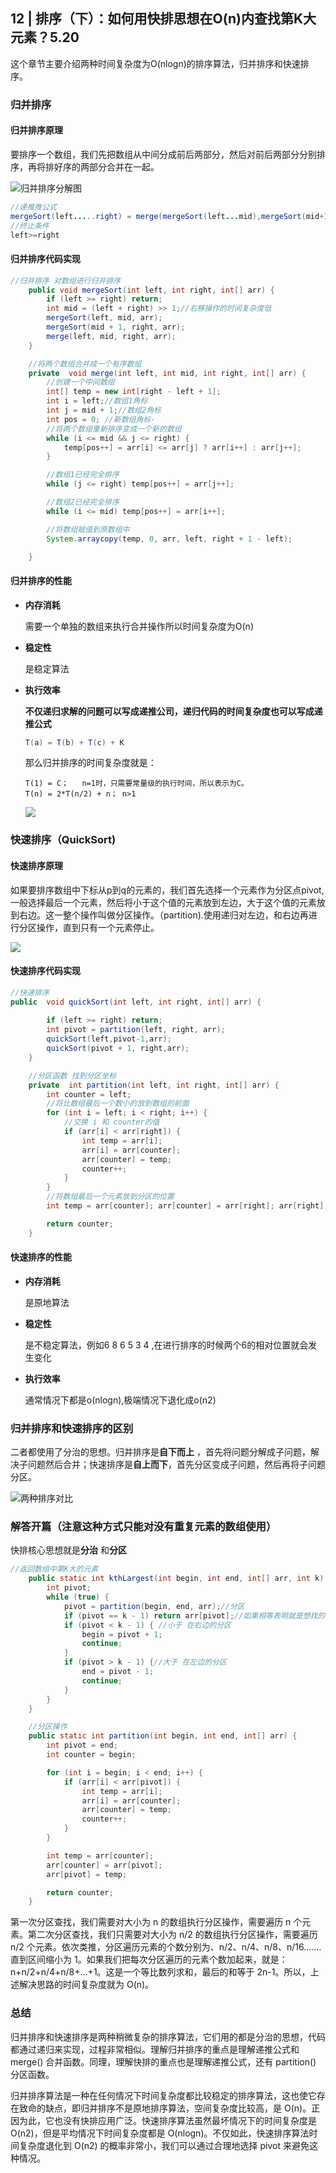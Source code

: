 ## 12 | 排序（下）：如何用快排思想在O(n)内查找第K大元素？5.20

这个章节主要介绍两种时间复杂度为O(nlogn)的排序算法，归并排序和快速排序。

### 归并排序

#### 归并排序原理

要排序一个数组，我们先把数组从中间分成前后两部分，然后对前后两部分分别排序，再将排好序的两部分合并在一起。

![归并排序分解图](https://static001.geekbang.org/resource/image/db/2b/db7f892d3355ef74da9cd64aa926dc2b.jpg)

```java
//递推推公式
mergeSort(left.....right) = merge(mergeSort(left...mid),mergeSort(mid+1....right)
//终止条件
left>=right                                  
```

#### 归并排序代码实现

```java
//归并排序 对数组进行归并排序
    public void mergeSort(int left, int right, int[] arr) {
        if (left >= right) return;
        int mid = (left + right) >> 1;//右移操作的时间复杂度低
        mergeSort(left, mid, arr);
        mergeSort(mid + 1, right, arr);
        merge(left, mid, right, arr);
    }

    //将两个数组合并成一个有序数组
    private  void merge(int left, int mid, int right, int[] arr) {
        //创建一个中间数组
        int[] temp = new int[right - left + 1];
        int i = left;//数组1角标
        int j = mid + 1;//数组2角标
        int pos = 0; //新数组角标·
		//将两个数组重新排序变成一个新的数组
        while (i <= mid && j <= right) {
            temp[pos++] = arr[i] <= arr[j] ? arr[i++] : arr[j++];
        }

        //数组1已经完全排序
        while (j <= right) temp[pos++] = arr[j++];

        //数组2已经完全排序
        while (i <= mid) temp[pos++] = arr[i++];

        //将数组赋值到原数组中
        System.arraycopy(temp, 0, arr, left, right + 1 - left);

    }
```

#### 归并排序的性能

- **内存消耗**

  需要一个单独的数组来执行合并操作所以时间复杂度为O(n)

- **稳定性**

  是稳定算法

- **执行效率**

  **不仅递归求解的问题可以写成递推公司，递归代码的时间复杂度也可以写成递推公式**

  ```java
  T(a) = T(b) + T(c) + K
  ```

  那么归并排序的时间复杂度就是：

  ```jade
  T(1) = C；   n=1时，只需要常量级的执行时间，所以表示为C。
  T(n) = 2*T(n/2) + n； n>1
  ```

  ![](https://github.com/zhangguodong95/the-beauty-of-algorithms/blob/master/img/mergesort.jpg?raw=true)

  

### 快速排序（QuickSort)

#### 快速排序原理

如果要排序数组中下标从p到q的元素的，我们首先选择一个元素作为分区点pivot,一般选择最后一个元素，然后将小于这个值的元素放到左边，大于这个值的元素放到右边。这一整个操作叫做分区操作。（partition).使用递归对左边，和右边再进行分区操作，直到只有一个元素停止。

![](https://static001.geekbang.org/resource/image/4d/81/4d892c3a2e08a17f16097d07ea088a81.jpg)

#### 快速排序代码实现

```java
//快速排序
public  void quickSort(int left, int right, int[] arr) {
    
        if (left >= right) return;
        int pivot = partition(left, right, arr);
        quickSort(left,pivot-1,arr);
        quickSort(pivot + 1, right,arr);
    }

    //分区函数 找到分区坐标
    private  int partition(int left, int right, int[] arr) {
        int counter = left;
        //将比数组最后一个数小的放到数组的前面
        for (int i = left; i < right; i++) {
            //交换 i 和 counter的值
            if (arr[i] < arr[right]) {
                int temp = arr[i];
                arr[i] = arr[counter];
                arr[counter] = temp;
                counter++;
            }
        }
        //将数组最后一个元素放到分区的位置
        int temp = arr[counter]; arr[counter] = arr[right]; arr[right] = temp;

        return counter;
    }
```

#### 快速排序的性能

- **内存消耗**

  是原地算法

- **稳定性**

  是不稳定算法，例如6 8 6 5 3 4 ,在进行排序的时候两个6的相对位置就会发生变化

- **执行效率**

  通常情况下都是o(nlogn),极端情况下退化成o(n2)

### 归并排序和快速排序的区别

二者都使用了分治的思想。归并排序是**自下而上** ，首先将问题分解成子问题，解决子问题然后合并；快速排序是**自上而下**，首先分区变成子问题，然后再将子问题分区。

![两种排序对比](https://static001.geekbang.org/resource/image/aa/05/aa03ae570dace416127c9ccf9db8ac05.jpg)

### 解答开篇（注意这种方式只能对没有重复元素的数组使用）

快排核心思想就是**分治** 和**分区**

```java
//返回数组中第K大的元素 
    public static int kthLargest(int begin, int end, int[] arr, int k) {
        int pivot;
        while (true) {
            pivot = partition(begin, end, arr);//分区
            if (pivot == k - 1) return arr[pivot];//如果相等表明就是想找的
            if (pivot < k - 1) { //小于 在右边的分区
                begin = pivot + 1;
                continue;
            }
            if (pivot > k - 1) {//大于 在左边的分区
                end = pivot - 1;
                continue;
            }
        }
    }

    //分区操作
    public static int partition(int begin, int end, int[] arr) {
        int pivot = end;
        int counter = begin;

        for (int i = begin; i < end; i++) {
            if (arr[i] < arr[pivot]) {
                int temp = arr[i];
                arr[i] = arr[counter];
                arr[counter] = temp;
                counter++;
            }
        }

        int temp = arr[counter];
        arr[counter] = arr[pivot];
        arr[pivot] = temp;

        return counter;
    }
```

第一次分区查找，我们需要对大小为 n 的数组执行分区操作，需要遍历 n 个元素。第二次分区查找，我们只需要对大小为 n/2 的数组执行分区操作，需要遍历 n/2 个元素。依次类推，分区遍历元素的个数分别为、n/2、n/4、n/8、n/16.……直到区间缩小为 1。如果我们把每次分区遍历的元素个数加起来，就是：n+n/2+n/4+n/8+…+1。这是一个等比数列求和，最后的和等于 2n-1。所以，上述解决思路的时间复杂度就为 O(n)。

### 总结

归并排序和快速排序是两种稍微复杂的排序算法，它们用的都是分治的思想，代码都通过递归来实现，过程非常相似。理解归并排序的重点是理解递推公式和 merge() 合并函数。同理，理解快排的重点也是理解递推公式，还有 partition() 分区函数。

归并排序算法是一种在任何情况下时间复杂度都比较稳定的排序算法，这也使它存在致命的缺点，即归并排序不是原地排序算法，空间复杂度比较高，是 O(n)。正因为此，它也没有快排应用广泛。快速排序算法虽然最坏情况下的时间复杂度是 O(n2)，但是平均情况下时间复杂度都是 O(nlogn)。不仅如此，快速排序算法时间复杂度退化到 O(n2) 的概率非常小，我们可以通过合理地选择 pivot 来避免这种情况。